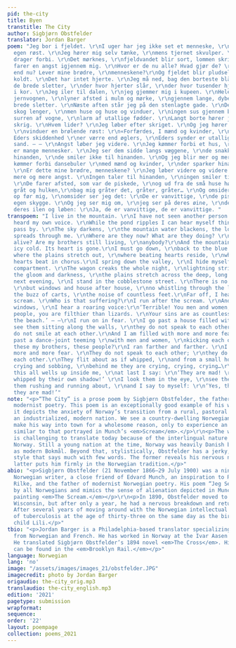 ```yaml
---
pid: the-city
title: Byen
transtitle: The City
author: Sigbjørn Obstfelder
translator: Jordan Barger
poem: "Jeg bor i fjeldet. \r\nI uger har jeg ikke set et menneske, \r\nikke hørt min
  egen røst. \r\nJeg hører mig selv tænke, \r\nmens tjernet skvulper. \r\nRøde skyer
  drager forbi. \r\nDet mørknes, \r\nfjeldvandet blir sort, lommen skriger. \r\nDer
  farer en angst igjennem mig. \r\nHvor er de nu alle? Hvad gjør de? \r\nLever de
  end nu? Lever mine brødre, \r\nmenneskene?\r\nOg fjeldet blir pludselig så isnende
  koldt. \r\nDet har intet hjerte. \r\nJeg må ned, bag den borteste blåne, \r\nsøndenfor
  de brede sletter, \r\nder hvor hjerter slår, \r\nder hvor tusender hjerter slår
  i kor. \r\nJeg iler til dalen, \r\njeg gjemmer mig i kupeen. \r\nHele natten pruster
  jernvognen, \r\nlyner afsted i mulm og mørke, \r\ngjennem lange, dybe dale, \r\nover
  brede sletter. \r\nNæste aften står jeg på den stenlagte gade. \r\nDer er ingen
  skog lenger, \r\nmen huse og huse og vinduer, \r\ningen sus gjennem blade, \r\nmen
  surren af vogne, \r\nlarm af utallige fødder. \r\nLangt borte hører jeg et forfærdeligt
  skrig. \r\nHvem lider? \r\nJeg løber efter skriget. \r\nOg jeg hører ud fra åbne
  \r\nvinduer en brølende røst: \r\n«Forfærdes, I mænd og kvinder, \r\nI rådne kar,
  Eders skiddenhed \r\ner værre end øglers, \r\nEders synder er utallige \r\nsom havets
  sand. – – \r\nAngst løber jeg videre. \r\nJeg kømmer forbi et hus, \r\nhvor der
  er mange mennesker. \r\nJeg ser dem sidde langs væggene, \r\nde snakker ikke til
  hinanden, \r\nde smiler ikke til hinanden. \r\nOg jeg blir mer og mer angst.\r\nJeg
  kømmer forbi dansebuler \r\nmed mænd og kvinder, \r\nder sparker hinanden tilblods.
  \r\nEr dette mine brødre, menneskene? \r\nJeg løber videre og videre. \r\nJeg blir
  mere og mere angst. \r\nIngen taler til hinanden, \r\ningen smiler til hinanden.
  \r\nDe farer afsted, som var de piskede, \r\nog ud fra de små huse hører \r\njeg
  gråt og hulken,\r\nbag mig gråter det, gråter, gråter… \r\nOg omsider går det
  op før mig, \r\nomsider ser jeg det: \r\nDe er vanvittige, \r\nde piskes af sin
  egen skygge. \r\nOg jeg ser mig om, \r\njeg ser på deres øine, \r\nderes miner,
  deres ilen og løben: \r\nJa, de er vanvittige, de er vanvittige. "
transpoem: "I live in the mountain. \r\nI have not seen another person in weeks, \r\nnor
  heard my own voice. \r\nWhile the pond ripples I can hear myself think.\r\nRed clouds
  pass by. \r\nThe sky darkens, \r\nthe mountain water blackens, the loon cries.\r\nFear
  spreads through me. \r\nWhere are they now? What are they doing? \r\nAre they still
  alive? Are my brothers still living, \r\nanybody?\r\nAnd the mountain suddenly \r\nbecomes
  icy cold. Its heart is gone.\r\nI must go down, \r\nback to the blue horizon, \r\nsouthward
  where the plains stretch out, \r\nwhere beating hearts reside, \r\nwhere a thousand
  hearts beat in chorus.\r\nI spring down the valley, \r\nI hide myself away in a
  compartment. \r\nThe wagon creaks the whole night, \r\nlightning strikes off in
  the gloom and darkness, \r\nthe plains stretch across the deep, long valley.\r\nThe
  next evening, \r\nI stand in the cobblestone street. \r\nThere is no longer a forest,
  \r\nbut windows and house after house, \r\nno whistling through the leaves, \r\njust
  the buzz of carts, \r\nthe noise of countless feet.\r\nFar off, I hear a terrible
  scream. \r\nWho is that suffering?\r\nI run after the scream. \r\nAnd from the open
  windows, \r\nI hear a roaring voice:\r\n‘Terrible! You men and women, \r\nyou rotten
  people, you are filthier than lizards. \r\nYour sins are as countless as sand on
  the beach.’ – –\r\nI run on in fear. \r\nI go past a house filled with people. \r\nI
  see them sitting along the walls, \r\nthey do not speak to each other, \r\nthey
  do not smile at each other.\r\nAnd I am filled with more and more fear. \r\nI go
  past a dance-joint teeming \r\nwith men and women, \r\nkicking each other bloody.\r\nAre
  these my brothers, these people?\r\nI ran farther and farther. \r\nI am filled with
  more and more fear. \r\nThey do not speak to each other; \r\nthey do not smile at
  each other.\r\nThey flit about as if whipped, \r\nand from a small house \r\nI hear
  crying and sobbing, \r\nbehind me they are crying, crying, crying…\r\nAnd at last
  this all wells up inside me, \r\nat last I say: \r\n‘They are mad! \r\nThey are
  whipped by their own shadow!’ \r\nI look them in the eye, \r\nsee their expressions,\r\nsee
  them rushing and running about, \r\nand I say to myself: \r\n‘Yes, they are mad,
  they are mad!’"
note: "<p>“The City” is a prose poem by Sigbjørn Obstfelder, the father of Norwegian
  modernist poetry. This poem is an exceptionally good example of his work because
  it depicts the anxiety of Norway’s transition from a rural, pastoral society to
  an industrialized, modern nation. We see a country-dwelling Norwegian decide to
  make his way into town for a wholesome reason, only to experience an anxiety attack
  similar to that portrayed in Munch’s <em>Scream</em>.</p>\r\n<p>The work of Obstfelder
  is challenging to translate today because of the interlingual nature of late nineteenth-century
  Norway. Still a young nation at the time, Norway was heavily Danish but was emerging
  as modern Bokmål. Beyond that, stylistically, Obstfelder has a jerky, hyphenated
  style that says much with few words. The former reveals his nervous nature and the
  latter puts him firmly in the Norwegian tradition.</p>"
abio: "<p>Sigbjørn Obstfelder (21 November 1866–29 July 1900) was a nineteenth-century
  Norwegian writer, a close friend of Edvard Munch, an inspiration to Rainier Maria
  Rilke, and the father of modernist Norwegian poetry. His poem “Jeg Ser” is known
  by all Norwegians and mimics the sense of alienation depicted in Munch’s famous
  painting <em>The Scream.</em></p>\r\n<p>In 1890, Obstfelder moved to Milwaukee,
  Wisconsin, but after only a year, he had a nervous breakdown and returned to Norway.
  After several years of moving around with the Norwegian intellectual scene, he died
  of tuberculosis at the age of thirty-three on the same day as the birth of his only
  child Lili.</p>"
tbio: "<p>Jordan Barger is a Philadelphia-based translator specializing in translations
  from Norwegian and French. He has worked in Norway at the Ivar Aasen Center in Ørsta.
  He translated Sigbjørn Obstfelder’s 1894 novel <em>The Cross</em>. His translations
  can be found in the <em>Brooklyn Rail.</em></p>"
language: Norwegian
lang: 'no'
image: "/assets/images/images_21/obstfelder.JPG"
imagecredit: photo by Jordan Barger
origaudio: the-city_orig.mp3
translaudio: the-city_english.mp3
edition: '2021'
pagetype: submission
wrapformat:
sequence:
order: '22'
layout: poempage
collection: poems_2021
---
```

